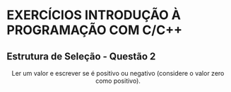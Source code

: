 # EXERCÍCIOS INTRODUÇÃO À PROGRAMAÇÃO COM C/C++ #

## Estrutura de Seleção - Questão 2 ##

<p align="center">
Ler um valor e escrever se é positivo ou negativo (considere o valor zero como positivo).
</p>
